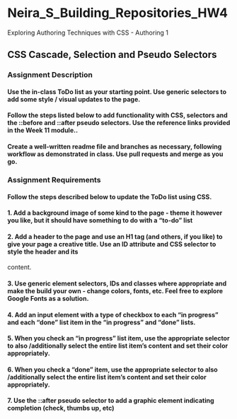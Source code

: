 # Neira_S_Building_Repositories_HW4
Exploring Authoring Techniques with CSS - Authoring 1
## CSS Cascade, Selection and Pseudo Selectors
### Assignment Description

#### Use the in-class ToDo list as your starting point. Use generic selectors to add some style / visual updates to the page.

#### Follow the steps listed below to add functionality with CSS, selectors and the ::before and ::after pseudo selectors. Use the reference links provided in the Week 11 module..

#### Create a well-written readme file and branches as necessary, following workflow as demonstrated in class. Use pull requests and merge as you go.

### Assignment Requirements

#### Follow the steps described below to update the ToDo list using CSS.

#### 1. Add a background image of some kind to the page - theme it however you like, but it should have something to do with a “to-do” list

#### 2. Add a header to the page and use an H1 tag (and others, if you like) to give your page a creative title. Use an ID attribute and CSS selector to style the header and its
content.
#### 3. Use generic element selectors, IDs and classes where appropriate and make the build your own - change colors, fonts, etc. Feel free to explore Google Fonts as a solution.

#### 4. Add an input element with a type of checkbox to each “in progress” and each “done” list item in the “in progress” and “done” lists.

#### 5. When you check an “in progress” list item, use the appropriate selector to also /additionally select the entire list item’s content and set their color appropriately.

#### 6. When you check a “done” item, use the appropriate selector to also /additionally select the entire list item’s content and set their color appropriately.

#### 7. Use the ::after pseudo selector to add a graphic element indicating completion (check, thumbs up, etc)